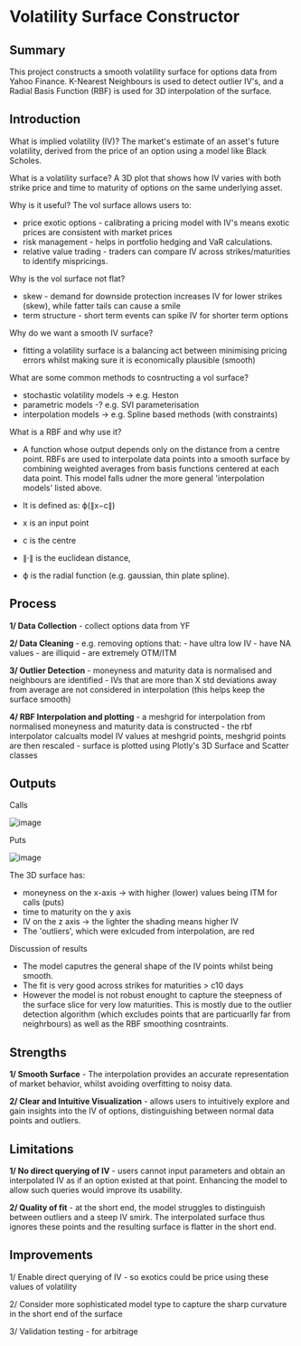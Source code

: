 # Volatility Surface Constructor

## Summary
This project constructs a smooth volatility surface for options data from Yahoo Finance. K-Nearest Neighbours is used to detect outlier IV's, and a Radial Basis Function (RBF) is used for 3D interpolation of the surface.


## Introduction

What is implied volatility (IV)?
The market's estimate of an asset's future volatility, derived from the price of an option using a model like Black Scholes.

What is a volatility surface?
A 3D plot that shows how IV varies with both strike price and time to maturity of options on the same underlying asset. 

Why is it useful?
The vol surface allows users to:
- price exotic options - calibrating a pricing model with IV's means exotic prices are consistent with market prices
- risk management - helps in portfolio hedging and VaR calculations.
- relative value trading - traders can compare IV across strikes/maturities to identify mispricings.

Why is the vol surface not flat?
- skew - demand for downside protection increases IV for lower strikes (skew), while fatter tails can cause a smile
- term structure - short term events can spike IV for shorter term options

Why do we want a smooth IV surface?
- fitting a volatility surface is a balancing act between minimising pricing errors whilst making sure it is economically plausible (smooth)

What are some common methods to cosntructing a vol surface?
- stochastic volatility models -> e.g. Heston
- parametric models -? e.g. SVI parameterisation
- interpolation models -> e.g. Spline based methods (with constraints)

What is a RBF and why use it?
- A function whose output depends only on the distance from a centre point. RBFs are used to interpolate data points into  a smooth surface by combining weighted averages from basis functions centered at each data point. This model falls udner the more general 'interpolation models' listed above.
  
- It is defined as: ϕ(∥x−c∥)
- x is an input point
- c is the centre
- ∥⋅∥ is the euclidean distance,
- ϕ is the radial function (e.g. gaussian, thin plate spline).
  

## Process

**1/ Data Collection** - collect options data from YF

**2/ Data Cleaning** - e.g. removing options that: - have ultra low IV
                                                   - have NA values
                                                   - are illiquid
                                                   - are extremely OTM/ITM

**3/ Outlier Detection** - moneyness and maturity data is normalised and neighbours are identified
                         - IVs that are more than X std deviations away from average are not considered in interpolation (this helps keep the surface smooth)

**4/ RBF Interpolation and plotting** - a meshgrid for interpolation from normalised moneyness and maturity data is constructed
                                      - the rbf interpolator calcualts model IV values at meshgrid points, meshgrid points are then rescaled
                                      - surface is plotted using Plotly's 3D Surface and Scatter classes





## Outputs


Calls

![image](https://github.com/user-attachments/assets/c41099c4-1b32-4437-b58f-1c38e913dfd5)


Puts

![image](https://github.com/user-attachments/assets/830b3c0f-002a-44c8-8fcd-4715c1dd4d80)



The 3D surface has:
- moneyness on the x-axis -> with higher (lower) values being ITM for calls (puts)
- time to maturity on the y axis
- IV on the z axis -> the lighter the shading means higher IV
- The 'outliers', which were exlcuded from interpolation, are red

Discussion of results
- The model caputres the general shape of the IV points whilst being smooth.
- The fit is very good across strikes for maturities > c10 days
- However the model is not robust enought to capture the steepness of the surface slice for very low maturities. This is mostly due to the outlier detection algorithm (which excludes points that are particuarlly far from neighrbours) as well as the RBF smoothing cosntraints.


## Strengths 

**1/ Smooth Surface** - The interpolation provides an accurate representation of market behavior, whilst avoiding overfitting to noisy data.

**2/ Clear and Intuitive Visualization** - allows users to intuitively explore and gain insights into the IV of options, distinguishing between normal data points and outliers.

## Limitations

**1/ No direct querying of IV** - users cannot input parameters and obtain an interpolated IV as if an option existed at that point. Enhancing the model to allow such queries would improve its usability.

**2/ Quality of fit** - at the short end, the model struggles to distinguish between outliers and a steep IV smirk. The interpolated surface thus ignores these points and the resulting surface is flatter in the short end. 




## Improvements
1/ Enable direct querying of IV - so exotics could be price using these values of volatility

2/ Consider more sophisticated model type to capture the sharp curvature in the short end of the surface

3/ Validation testing - for arbitrage
